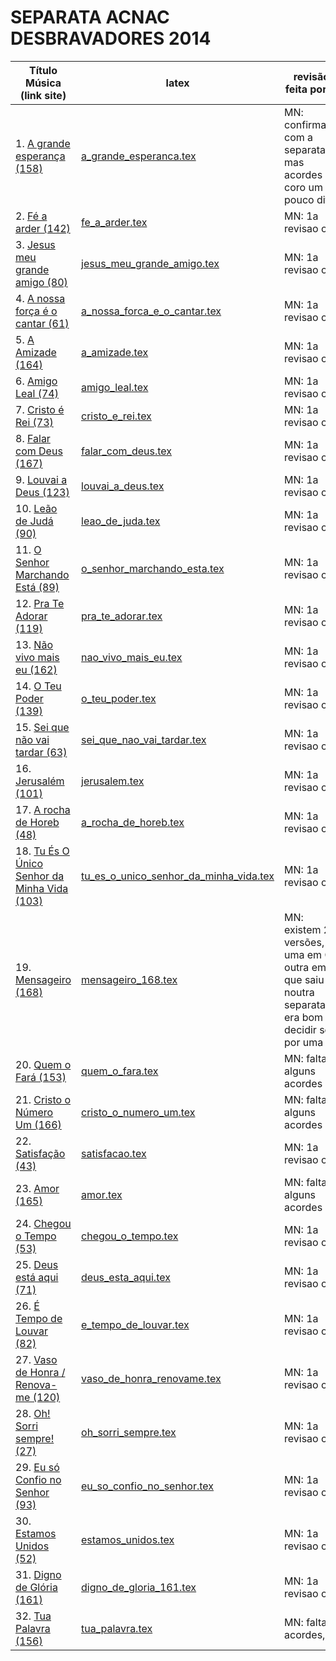 SEPARATA ACNAC DESBRAVADORES 2014
=================================

| Título Música (link site)            											| latex                                                                     | revisão feita por ... 		|
| ------------------------------------------------------------------------------| -----------------------------------------------------------------------   | ------------------------------|
| 1. [A grande esperança (158)](http://www.psalterio.net/158)					| [a_grande_esperanca.tex](../../songs/pt/a_grande_esperanca.tex)           | MN: confirmado com a separata mas acordes coro um pouco diff.								|
| 2. [Fé a arder (142)](http://www.psalterio.net/142)                   		| [fe_a_arder.tex](../../songs/pt/fe_a_arder.tex)                           | MN: 1a revisao ok,								|
| 3. [Jesus meu grande amigo (80)](http://www.psalterio.net/80) 				| [jesus_meu_grande_amigo.tex](../../songs/pt/jesus_meu_grande_amigo.tex)   | MN: 1a revisao ok,								|
| 4. [A nossa força é o cantar (61)](http://www.psalterio.net/61)				| [a_nossa_forca_e_o_cantar.tex](../../songs/pt/a_nossa_forca_e_o_cantar.tex)| MN: 1a revisao ok,								|
| 5. [A Amizade (164)](http://www.psalterio.net/164)							| [a_amizade.tex](../../songs/pt/a_amizade.tex)             				| MN: 1a revisao ok,								|
| 6. [Amigo Leal (74)](http://www.psalterio.net/74)				 				| [amigo_leal.tex](../../songs/pt/amigo_leal.tex)             				| MN: 1a revisao ok,								|
| 7. [Cristo é Rei (73)](http://www.psalterio.net/73)							| [cristo_e_rei.tex](../../songs/pt/cristo_e_rei.tex)             			| MN: 1a revisao ok,								|
| 8. [Falar com Deus (167)](http://www.psalterio.net/167) 						| [falar_com_deus.tex](../../songs/pt/falar_com_deus.tex)             		| MN: 1a revisao ok,								|
| 9. [Louvai a Deus (123)](http://www.psalterio.net/123) 						| [louvai_a_deus.tex](../../songs/pt/louvai_a_deus.tex)             		| MN: 1a revisao ok,								|
| 10. [Leão de Judá (90)](http://www.psalterio.net/90) 							| [leao_de_juda.tex](../../songs/pt/leao_de_juda.tex)             			| MN: 1a revisao ok,							|
| 11. [O Senhor Marchando Está (89)](http://www.psalterio.net/89) 				| [o_senhor_marchando_esta.tex](../../songs/pt/o_senhor_marchando_esta.tex)	| MN: 1a revisao ok,								|
| 12. [Pra Te Adorar (119)](http://www.psalterio.net/119) 						| [pra_te_adorar.tex](../../songs/pt/pra_te_adorar.tex)             		| MN: 1a revisao ok,								|
| 13. [Não vivo mais eu (162)](http://www.psalterio.net/162) 					| [nao_vivo_mais_eu.tex](../../songs/pt/nao_vivo_mais_eu.tex)             	| MN: 1a revisao ok,								|
| 14. [O Teu Poder (139)](http://www.psalterio.net/139) 						| [o_teu_poder.tex](../../songs/pt/o_teu_poder.tex)             			| MN: 1a revisao ok,								|
| 15. [Sei que não vai tardar (63)](http://www.psalterio.net/63)				| [sei_que_nao_vai_tardar.tex](../../songs/pt/sei_que_nao_vai_tardar.tex)  	| MN: 1a revisao ok,								|
| 16. [Jerusalém (101)](http://www.psalterio.net/101) 							| [jerusalem.tex](../../songs/pt/jerusalem.tex)             				| MN: 1a revisao ok,								|
| 17. [A rocha de Horeb (48)](http://www.psalterio.net/48) 						| [a_rocha_de_horeb.tex](../../songs/pt/a_rocha_de_horeb.tex)          		| MN: 1a revisao ok,								|
| 18. [Tu És O Único Senhor da Minha Vida (103)](http://www.psalterio.net/103)	| [tu_es_o_unico_senhor_da_minha_vida.tex](../../songs/pt/tu_es_o_unico_senhor_da_minha_vida.tex) | MN: 1a revisao ok,								|
| 19. [Mensageiro (168)](http://www.psalterio.net/147) 							| [mensageiro_168.tex](../../songs/pt/mensageiro_168.tex)   				| MN: existem 2 versões, uma em C outra em A que saiu noutra separata, era bom decidir só por uma				|
| 20. [Quem o Fará (153)](http://www.psalterio.net/153) 						| [quem_o_fara.tex](../../songs/pt/quem_o_fara.tex)             			| MN: faltam alguns acordes								|
| 21. [Cristo o Número Um (166)](http://www.psalterio.net/166) 					| [cristo_o_numero_um.tex](../../songs/pt/cristo_o_numero_um.tex)           | MN: faltam alguns acordes								|
| 22. [Satisfação (43)](http://www.psalterio.net/43) 							| [satisfacao.tex](../../songs/pt/satisfacao.tex)             				| MN: 1a revisao ok,								|
| 23. [Amor (165)](http://www.psalterio.net/165)					 			| [amor.tex](../../songs/pt/amor.tex)             							| MN: faltam alguns acordes								|
| 24. [Chegou o Tempo (53)](http://www.psalterio.net/53) 						| [chegou_o_tempo.tex](../../songs/pt/chegou_o_tempo.tex)             		| MN: 1a revisao ok,								|
| 25. [Deus está aqui (71)](http://www.psalterio.net/71) 						| [deus_esta_aqui.tex](../../songs/pt/deus_esta_aqui.tex)             		| MN: 1a revisao ok,								|
| 26. [É Tempo de Louvar (82)](http://www.psalterio.net/82) 					| [e_tempo_de_louvar.tex](../../songs/pt/e_tempo_de_louvar.tex) 			| MN: 1a revisao ok,								|
| 27. [Vaso de Honra / Renova-me (120)](http://www.psalterio.net/120) 			| [vaso_de_honra_renovame.tex](../../songs/pt/vaso_de_honra_renovame.tex)   | MN: 1a revisao ok,								|
| 28. [Oh! Sorri sempre! (27)](http://www.psalterio.net/27) 							| [oh_sorri_sempre.tex](../../songs/pt/oh_sorri_sempre.tex)   		| MN: 1a revisao ok,								|
| 29. [Eu só Confio no Senhor (93)](http://www.psalterio.net/93) 				| [eu_so_confio_no_senhor.tex](../../songs/pt/eu_so_confio_no_senhor.tex)   | MN: 1a revisao ok,								|
| 30. [Estamos Unidos (52)](http://www.psalterio.net/52) 						| [estamos_unidos.tex](../../songs/pt/estamos_unidos.tex)             		| MN: 1a revisao ok,								|
| 31. [Digno de Glória (161)](http://www.psalterio.net/161)  					| [digno_de_gloria_161.tex](../../songs/pt/digno_de_gloria_161.tex)         | MN: 1a revisao ok,								|
| 32. [Tua Palavra (156)](http://www.psalterio.net/156) 						| [tua_palavra.tex](../../songs/pt/tua_palavra.tex)             			| MN: faltam acordes,								|

